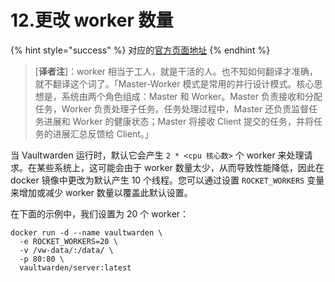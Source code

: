 # 12.更改 worker 数量

{% hint style="success" %}
对应的[官方页面地址](https://github.com/dani-garcia/vaultwarden/wiki/Changing-the-number-of-workers)
{% endhint %}

> \[**译者注**]：worker 相当于工人，就是干活的人。也不知如何翻译才准确，就不翻译这个词了。「Master-Worker 模式是常用的并行设计模式。核心思想是，系统由两个角色组成：Master 和 Worker。Master 负责接收和分配任务，Worker 负责处理子任务。任务处理过程中，Master 还负责监督任务进展和 Worker 的健康状态；Master 将接收 Client 提交的任务，并将任务的进展汇总反馈给 Client。」

当 Vaultwarden 运行时，默认它会产生 `2 * <cpu 核心数>` 个 worker 来处理请求。在某些系统上，这可能会由于 worker 数量太少，从而导致性能降低，因此在 docker 镜像中更改为默认产生 10 个线程。您可以通过设置 `ROCKET_WORKERS` 变量来增加或减少 worker 数量以覆盖此默认设置。

在下面的示例中，我们设置为 20 个 worker：

```shell
docker run -d --name vaultwarden \
  -e ROCKET_WORKERS=20 \
  -v /vw-data/:/data/ \
  -p 80:80 \
  vaultwarden/server:latest
```
